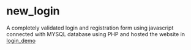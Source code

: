 # new_login
A completely validated login and registration form using javascript
connected with MYSQL database using PHP and hosted the website in  [login_demo](dhiv.kesug.com)
